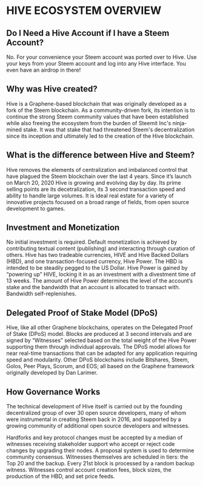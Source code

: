# HIVE ECOSYSTEM OVERVIEW
## Do I Need a Hive Account if I have a Steem Account?
No. For your convenience your Steem account was ported over to Hive. Use your keys from your Steem account and log into any Hive interface. You even have an airdrop in there!

## Why was Hive created?
Hive is a Graphene-based blockchain that was originally developed as a fork of the Steem blockchain. As a community-driven fork, its intention is to continue the strong Steem community values that have been established while also freeing the ecosystem from the burden of Steemit Inc's ninja-mined stake. It was that stake that had threatened Steem's decentralization since its inception and ultimately led to the creation of the Hive blockchain.

## What is the difference between Hive and Steem?
Hive removes the elements of centralization and imbalanced control that have plagued the Steem blockchain over the last 4 years. Since it’s launch on March 20, 2020 Hive is growing and evolving day by day. Its prime selling points are its decetralization, its 3 second transaction speed and ability to handle large volumes. It is ideal real estate for a variety of innovative projects focused on a broad range of fields, from open source development to games.

## Investment and Monetization
No initial investment is required. Default monetization is achieved by contributing textual content (publishing) and interacting through curation of others. Hive has two tradeable currencies, HIVE and Hive Backed Dollars (HBD), and one transaction-focused currency, Hive Power. The HBD is intended to be steadily pegged to the US Dollar. Hive Power is gained by “powering up” HIVE, locking it in as an investment with a divestment time of 13 weeks. The amount of Hive Power determines the level of the account’s stake and the bandwidth that an account is allocated to transact with. Bandwidth self-replenishes.

## Delegated Proof of Stake Model (DPoS)
Hive, like all other Graphene blockchains, operates on the Delegated Proof of Stake (DPoS) model. Blocks are produced at 3 second intervals and are signed by “Witnesses” selected based on the total weight of the Hive Power supporting them through individual approvals. The DPoS model allows for near real-time transactions that can be adapted for any application requiring speed and modularity. Other DPoS blockchains include Bitshares, Steem, Golos, Peer Plays, Scorum, and EOS; all based on the Graphene framework originally developed by Dan Larimer.

## How Governance Works
The technical development of Hive itself is carried out by the founding decentralized group of over 30 open source developers, many of whom were instrumental in creating Steem back in 2016, and supported by a growing community of additional open source developers and witnesses.

Hardforks and key protocol changes must be accepted by a median of witnesses receiving stakeholder support who accept or reject code changes by upgrading their nodes. A proposal system is used to determine community consensus. Witnesses themselves are scheduled in tiers: the Top 20 and the backup. Every 21st block is processed by a random backup witness. Witnesses control account creation fees, block sizes, the production of the HBD, and set price feeds.
